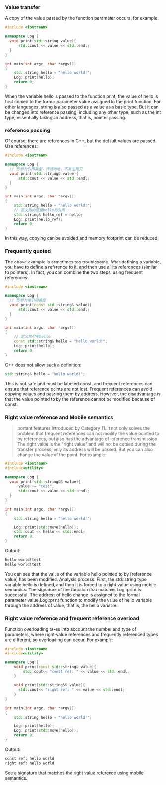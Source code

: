 ### Value transfer
A copy of the value passed by the function parameter occurs, for example:
```cpp
#include <iostream>

namespace Log {
  void print(std::string value){
      std::cout << value << std::endl;
  }
}

int main(int argc, char *argv[])
{
    std::string hello = "hello world!";
    Log::print(hello);
    return 0;
}
```
When the variable hello is passed to the function print, the value of hello is first copied to the formal parameter value assigned to the print function.
For other languages, string is also passed as a value as a basic type. But it can be changed into reference passing, including any other type, such as the int type, essentially taking an address, that is, pointer passing.
### reference passing
Of course, there are references in C++, but the default values are passed.
Use references:
```cpp
#include <iostream>

namespace Log {
  // 形参为引用类型，传递地址，不发生拷贝
  void print(std::string& value){
      std::cout << value << std::endl;
  }
}

int main(int argc, char *argv[])
{
    std::string hello = "hello world!";
    // 定义指向变量hello的引用
    std::string& hello_ref = hello;
    Log::print(hello_ref);
    return 0;
}
```
In this way, copying can be avoided and memory footprint can be reduced.
### Frequently quoted
The above example is sometimes too troublesome. After defining a variable, you have to define a reference to it, and then use all its references (similar to pointers). In fact, you can combine the two steps, using frequent references:
```cpp
#include <iostream>

namespace Log {
  // 形参为常引用类型
  void print(const std::string& value){
      std::cout << value << std::endl;
  }
}

int main(int argc, char *argv[])
{
    // 定义常引用hello
    const std::string& hello = "hello world!";
    Log::print(hello);
    return 0;
}
```
C++ does not allow such a definition:
```cpp
std::string& hello = "hello world!";
```
This is not safe and must be labeled const, and frequent references can ensure that reference points are not lost.
Frequent references can avoid copying values and passing them by address. However, the disadvantage is that the value pointed to by the reference cannot be modified because of const.
### Right value reference and Mobile semantics
> portant features introduced by Category 11. It not only solves the problem that frequent references can not modify the value pointed to by references, but also has the advantage of reference transmission.
The right value is the "right value" and will not be copied during the transfer process, only its address will be passed. But you can also change the value of the point.
For example:
```cpp
#include <iostream>
#include<utility>

namespace Log {
  void print(std::string&& value){
      value += "test";
      std::cout << value << std::endl;
  }
}

int main(int argc, char *argv[])
{
    std::string hello = "hello world!";

    Log::print(std::move(hello));
    std::cout << hello << std::endl;
    return 0;
}
```
Output:
```bash
hello world!test
hello world!test
```
You can see that the value of the variable hello pointed to by [reference value] has been modified.
Analysis process:
First, the std::string type variable hello is defined, and then it is forced to a right value using mobile semantics. The signature of the function that matches Log::print is successful. The address of hello change is assigned to the formal parameter value,Log::print function to modify the value of hello variable through the address of value, that is, the hello variable.
### Right value reference and frequent reference overload
Function overloading takes into account the number and type of parameters, where right-value references and frequently referenced types are different, so overloading can occur.
For example:
```cpp
#include <iostream>
#include<utility>

namespace Log {
    void print(const std::string& value){
        std::cout<< "const ref: " << value << std::endl;
    }

    void print(std::string&& value){
      std::cout<< "right ref: " << value << std::endl;
    }
}

int main(int argc, char *argv[])
{
    std::string hello = "hello world!";

    Log::print(hello);
    Log::print(std::move(hello));
    return 0;
}
```
Output:
```bash
const ref: hello world!
right ref: hello world!
```
See a signature that matches the right value reference using mobile semantics.